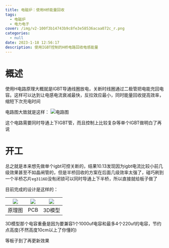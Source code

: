 ```yaml
---
title: 电磁炉：使用H桥能量回收
tags:
  - 电磁炉
  - 电力电子
cover: /img/v2-100f3b14743b9c8fe3e58536acaa072c_r.png
categories:
  - null
date: 2023-1-18 12:56:17
description: 使用IGBT控制的H桥电路回收电感能量
---
```

# 概述
使用H电路原理大概就是IGBT导通线圈放电，关断时线圈通过二极管把电能充回电容。这样可以达到让电感电流衰减最快，反拉效应最小，同时能量回收提高效率，缩短下次充电时间

电路图大致就是这样：
![电路图](fbq.png)

这个电路需要同时导通上下IGBT管，而且控制上比较复杂等单个IGBT做明白了再说

# 开工
总之就是本来想先做单个igbt可控关断的，结果10.13发现因为igbt电流比较小前几级效果甚至不如晶闸管的，但是半桥回收的方案在后面几级效率太强了，碰巧刷到一个半桥芯片`eg3116D`没有闭锁可以同时导通上下半桥，所以直接就给板子做了

目前完成的设计是这样的：

| ![](QQ截图20231013180743.png)  | ![](QQ截图20231013180806.png)  | ![](QQ截图20231013180823.png)  |
| :------------: | :------------: | :------------: |
| 原理图  | PCB  | 3D模型  |

3D模型那个电容重叠是因为要兼容1个1000uf电容和最多4个220uf的电容，节约点高度(不然高度10cm以上了你懂的)

等板子到了再更新效果
